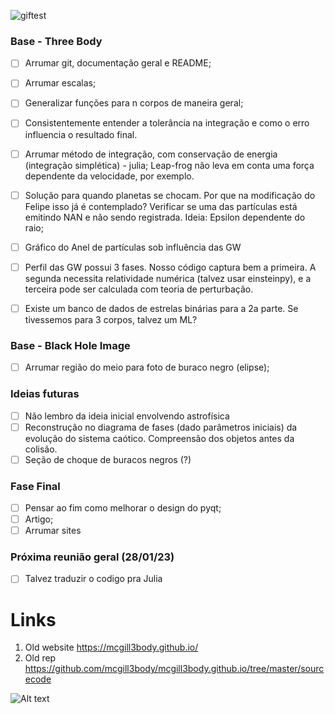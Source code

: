 ![giftest](https://github.com/joaosds/3body_rel/tree/main/img/Triquette.gif)

### Base - Three Body


- [ ] Arrumar git, documentação geral e README;
- [ ] Arrumar escalas;
- [ ] Generalizar funções para n corpos de maneira geral;
- [ ] Consistentemente entender a tolerância na integração e como o erro influencia o resultado final.
- [ ]  Arrumar método de integração, com conservação de energia (integração simplética) - julia; Leap-frog não leva em conta uma força dependente da velocidade, por exemplo.
- [ ] Solução para quando planetas se chocam. Por que na modificação do Felipe isso já é contemplado? Verificar se uma das partículas está emitindo NAN e não sendo registrada. Ideia: Epsilon dependente do raio;
- [ ] Gráfico do Anel de partículas sob influência das GW
- [ ] Perfil das GW possui 3 fases. Nosso código captura bem a primeira. A segunda necessita relatividade numérica (talvez usar einsteinpy), e a terceira pode ser calculada com teoria de perturbação. 

- [ ] Existe um banco de dados de estrelas binárias para a 2a parte. Se tivessemos para 3 corpos, talvez um ML? 

### Base - Black Hole Image 
- [ ] Arrumar região do meio para foto de buraco negro (elipse);

### Ideias futuras

- [ ] Não lembro da ideia inicial envolvendo astrofísica 
- [ ] Reconstrução no diagrama de fases (dado parâmetros iniciais) da evolução do sistema caótico. Compreensão dos objetos antes da colisão.
- [ ] Seção de choque de buracos negros (?)

### Fase Final
- [ ] Pensar ao fim como melhorar o design do pyqt;
- [ ] Artigo;
- [ ] Arrumar sites 

### Próxima reunião geral (28/01/23)

- [ ] Talvez traduzir o codigo pra Julia


# Links
1. Old website https://mcgill3body.github.io/
2. Old rep https://github.com/mcgill3body/mcgill3body.github.io/tree/master/sourcecode

<!-- ![imgtest](https://github.com/joaosds/3body_rel/tree/main/img/logo_project_name_site.png) -->

<img
  src="https://github.com/joaosds/3body_rel/tree/main/img/logo_project_name_site.png"
  alt="Alt text"
  title="Optional title"
  style="display: inline-block; margin: 0 auto; max-width: 300px">

